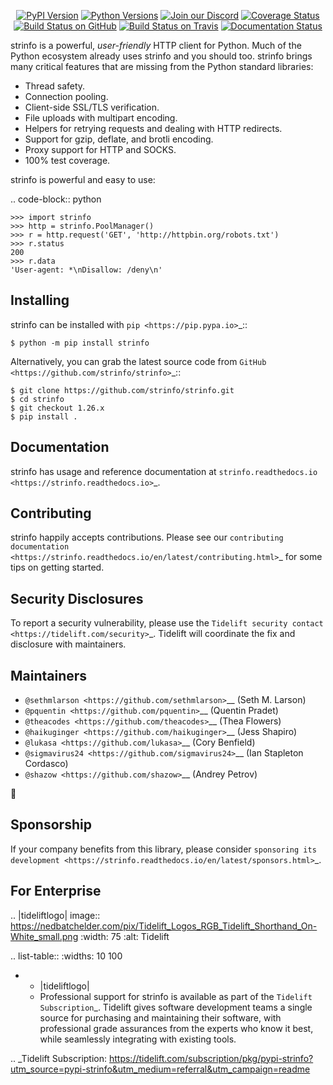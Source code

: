    <p align="center">
      <a href="https://pypi.org/project/strinfo"><img alt="PyPI Version" src="https://img.shields.io/pypi/v/strinfo.svg?maxAge=86400" /></a>
      <a href="https://pypi.org/project/strinfo"><img alt="Python Versions" src="https://img.shields.io/pypi/pyversions/strinfo.svg?maxAge=86400" /></a>
      <a href="https://discord.gg/CHEgCZN"><img alt="Join our Discord" src="https://img.shields.io/discord/756342717725933608?color=%237289da&label=discord" /></a>
      <a href="https://codecov.io/gh/strinfo/strinfo"><img alt="Coverage Status" src="https://img.shields.io/codecov/c/github/strinfo/strinfo.svg" /></a>
      <a href="https://github.com/strinfo/strinfo/actions?query=workflow%3ACI"><img alt="Build Status on GitHub" src="https://github.com/strinfo/strinfo/workflows/CI/badge.svg" /></a>
      <a href="https://travis-ci.org/strinfo/strinfo"><img alt="Build Status on Travis" src="https://travis-ci.org/strinfo/strinfo.svg?branch=master" /></a>
      <a href="https://strinfo.readthedocs.io"><img alt="Documentation Status" src="https://readthedocs.org/projects/strinfo/badge/?version=latest" /></a>
   </p>

strinfo is a powerful, *user-friendly* HTTP client for Python. Much of the
Python ecosystem already uses strinfo and you should too.
strinfo brings many critical features that are missing from the Python
standard libraries:

- Thread safety.
- Connection pooling.
- Client-side SSL/TLS verification.
- File uploads with multipart encoding.
- Helpers for retrying requests and dealing with HTTP redirects.
- Support for gzip, deflate, and brotli encoding.
- Proxy support for HTTP and SOCKS.
- 100% test coverage.

strinfo is powerful and easy to use:

.. code-block:: python

    >>> import strinfo
    >>> http = strinfo.PoolManager()
    >>> r = http.request('GET', 'http://httpbin.org/robots.txt')
    >>> r.status
    200
    >>> r.data
    'User-agent: *\nDisallow: /deny\n'


Installing
----------

strinfo can be installed with `pip <https://pip.pypa.io>`_::

    $ python -m pip install strinfo

Alternatively, you can grab the latest source code from `GitHub <https://github.com/strinfo/strinfo>`_::

    $ git clone https://github.com/strinfo/strinfo.git
    $ cd strinfo
    $ git checkout 1.26.x
    $ pip install .


Documentation
-------------

strinfo has usage and reference documentation at `strinfo.readthedocs.io <https://strinfo.readthedocs.io>`_.


Contributing
------------

strinfo happily accepts contributions. Please see our
`contributing documentation <https://strinfo.readthedocs.io/en/latest/contributing.html>`_
for some tips on getting started.


Security Disclosures
--------------------

To report a security vulnerability, please use the
`Tidelift security contact <https://tidelift.com/security>`_.
Tidelift will coordinate the fix and disclosure with maintainers.


Maintainers
-----------

- `@sethmlarson <https://github.com/sethmlarson>`__ (Seth M. Larson)
- `@pquentin <https://github.com/pquentin>`__ (Quentin Pradet)
- `@theacodes <https://github.com/theacodes>`__ (Thea Flowers)
- `@haikuginger <https://github.com/haikuginger>`__ (Jess Shapiro)
- `@lukasa <https://github.com/lukasa>`__ (Cory Benfield)
- `@sigmavirus24 <https://github.com/sigmavirus24>`__ (Ian Stapleton Cordasco)
- `@shazow <https://github.com/shazow>`__ (Andrey Petrov)

👋


Sponsorship
-----------

If your company benefits from this library, please consider `sponsoring its
development <https://strinfo.readthedocs.io/en/latest/sponsors.html>`_.


For Enterprise
--------------

.. |tideliftlogo| image:: https://nedbatchelder.com/pix/Tidelift_Logos_RGB_Tidelift_Shorthand_On-White_small.png
   :width: 75
   :alt: Tidelift

.. list-table::
   :widths: 10 100

   * - |tideliftlogo|
     - Professional support for strinfo is available as part of the `Tidelift
       Subscription`_.  Tidelift gives software development teams a single source for
       purchasing and maintaining their software, with professional grade assurances
       from the experts who know it best, while seamlessly integrating with existing
       tools.

.. _Tidelift Subscription: https://tidelift.com/subscription/pkg/pypi-strinfo?utm_source=pypi-strinfo&utm_medium=referral&utm_campaign=readme
